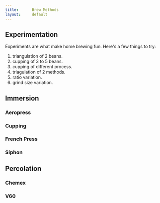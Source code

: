 ```yaml
---
title:      Brew Methods
layout:     default
---
```


## Experimentation

Experiments are what make home brewing fun. Here's a few things to try:

 1. triangulation of 2 beans.
 1. cupping of 3 to 5 beans.
 1. cupping of different process.
 1. triagulation of 2 methods.
 1. ratio variation.
 1. grind size variation.

## Immersion

### Aeropress

### Cupping

### French Press

### Siphon



## Percolation

### Chemex



### V60

